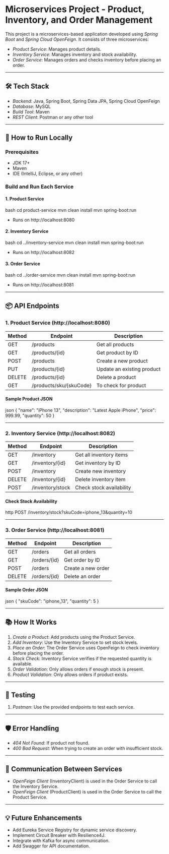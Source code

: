 
# Microservices Project - Product, Inventory, and Order Management

This project is a microservices-based application developed using *Spring Boot* and *Spring Cloud OpenFeign*. It consists of three microservices:

- *Product Service*: Manages product details.
- *Inventory Service*: Manages inventory and stock availability.
- *Order Service*: Manages orders and checks inventory before placing an order.

---

## 🛠 Tech Stack

- *Backend*: Java, Spring Boot, Spring Data JPA, Spring Cloud OpenFeign
- *Database*: MySQL
- *Build Tool*: Maven
- *REST Client*: Postman or any other tool

---

## 🚀 How to Run Locally

### Prerequisites
- JDK 17+
- Maven
- IDE (IntelliJ, Eclipse, or any other)


### Build and Run Each Service

#### 1. Product Service
bash
cd product-service
mvn clean install
mvn spring-boot:run

- Runs on http://localhost:8080

#### 2. Inventory Service
bash
cd ../inventory-service
mvn clean install
mvn spring-boot:run

- Runs on http://localhost:8082

#### 3. Order Service
bash
cd ../order-service
mvn clean install
mvn spring-boot:run

- Runs on http://localhost:8081

---

## 📦 API Endpoints

### 1. Product Service (http://localhost:8080)

| Method | Endpoint         | Description                |
|--------|------------------|----------------------------|
| GET    | /products      | Get all products           |
| GET    | /products/{id} | Get product by ID          |
| POST   | /products      | Create a new product       |
| PUT    | /products/{id} | Update an existing product |
| DELETE | /products/{id} | Delete a product           |
| GET    | /products/sku/{skuCode} | To check for product|

#### Sample Product JSON
json
{
    "name": "iPhone 13",
    "description": "Latest Apple iPhone",
    "price": 999.99,
    "quantity": 50
}


---

### 2. Inventory Service (http://localhost:8082)

| Method | Endpoint              | Description                      |
|--------|-----------------------|----------------------------------|
| GET    | /inventory          | Get all inventory items          |
| GET    | /inventory/{id}     | Get inventory by ID              |
| POST   | /inventory          | Create new inventory             |
| DELETE | /inventory/{id}     | Delete inventory item            |
| POST   | /inventory/stock    | Check stock availability         |

#### Check Stock Availability
http
POST /inventory/stock?skuCode=iphone_13&quantity=10


---

### 3. Order Service (http://localhost:8081)

| Method | Endpoint       | Description                |
|--------|----------------|----------------------------|
| GET    | /orders      | Get all orders             |
| GET    | /orders/{id} | Get order by ID            |
| POST   | /orders      | Create a new order         |
| DELETE | /orders/{id} | Delete an order            |

#### Sample Order JSON
json
{
    "skuCode": "iphone_13",
    "quantity": 5
}


---

## 📚 How It Works

1. *Create a Product*: Add products using the Product Service.
2. *Add Inventory*: Use the Inventory Service to set stock levels.
3. *Place an Order*: The Order Service uses OpenFeign to check inventory before placing the order.
4. *Stock Check*: Inventory Service verifies if the requested quantity is available.
5. *Order Validation*: Only allows orders if enough stock is present.
6. *Product Validation*: Only allows orders if product exists.

---

## 🧪 Testing

1. *Postman*: Use the provided endpoints to test each service.


---

## 🛡 Error Handling

- *404 Not Found*: If product not found.
- *400 Bad Request*: When trying to create an order with insufficient stock.

---

## 🔗 Communication Between Services

- *OpenFeign Client* (InventoryClient) is used in the Order Service to call the Inventory Service.
- *OpenFeign Client* (ProductClient) is used in the Order Service to call the Product Service.

---

## 💡 Future Enhancements

- Add Eureka Service Registry for dynamic service discovery.
- Implement Circuit Breaker with Resilience4J.
- Integrate with Kafka for async communication.
- Add Swagger for API documentation.

